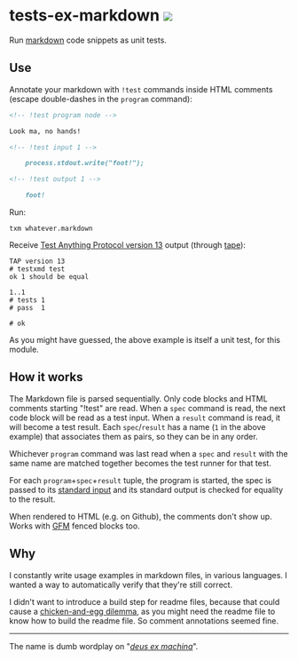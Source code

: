 # tests-ex-markdown ![](https://img.shields.io/badge/api_status-experimental-red.svg?style=flat-square)

Run [markdown][1] code snippets as unit tests.

## Use

Annotate your markdown with `!test` commands inside HTML comments (escape
double-dashes in the `program` command):

<!-- !test program
# Write to temporary file, ignore TAP's last newlines
F=$(mktemp); cat > "$F";
./index.ls $F | head -c -2;
rm -f "$F"
-->

<!-- !test input simple -->

```md
<!-- !test program node -->

Look ma, no hands!

<!-- !test input 1 -->

    process.stdout.write("foot!");

<!-- !test output 1 -->

    foot!
```

Run:

    txm whatever.markdown

Receive [Test Anything Protocol version 13][2] output (through [tape][3]):

<!-- !test output simple -->

    TAP version 13
    # testxmd test
    ok 1 should be equal

    1..1
    # tests 1
    # pass  1

    # ok

As you might have guessed, the above example is itself a unit test, for this
module.

## How it works

The Markdown file is parsed sequentially. Only code blocks and HTML comments
starting "!test" are read. When a `spec` command is read, the next code block
will be read as a test input. When a `result` command is read, it will become a
test result. Each `spec`/`result` has a name (`1` in the above example) that
associates them as pairs, so they can be in any order.

Whichever `program` command was last read when a `spec` and `result` with the
same name are matched together becomes the test runner for that test.

For each `program`+`spec`+`result` tuple, the program is started, the spec is
passed to its [standard input][4] and its standard output is checked for
equality to the result.

When rendered to HTML (e.g. on Github), the comments don't show up.  Works with
[GFM][5] fenced blocks too.

## Why

I constantly write usage examples in markdown files, in various languages.  I
wanted a way to automatically verify that they're still correct.

I didn't want to introduce a build step for readme files, because that could
cause a [chicken-and-egg dilemma][6], as you might need the readme file to know
how to build the readme file.  So comment annotations seemed fine.

* * *

The name is dumb wordplay on "[*deus ex machina*][7]".

[1]: http://daringfireball.net/projects/markdown/syntax
[2]: https://testanything.org/tap-version-13-specification.html
[3]: https://www.npmjs.com/package/tape
[4]: http://en.wikipedia.org/wiki/Standard_streams
[5]: https://help.github.com/articles/github-flavored-markdown/
[6]: http://en.wikipedia.org/wiki/Chicken_or_the_egg
[7]: http://en.wikipedia.org/wiki/Deus_ex_machina
